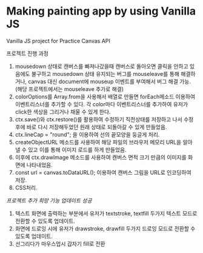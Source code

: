 # Making painting app by using Vanilla JS

Vanilla JS project for Practice Canvas API

프로젝트 진행 과정

1. mousedown 상태로 캔버스를 빠져나갔을때 캔버스로 돌아오면 클릭을 안하고 있음에도 불구하고 mousedown 상태 유지되는 버그를 mouseleave를 통해 해결하거나, canvas 대신 document에 mouseup 이벤트를 부여해서 버그 해결 가능. (해당 프로젝트에서는 mouseleave 추가로 해결)
2. colorOptions를 Array.from을 사용해서 배열로 만들면 forEach메소드 이용하여 이벤트리스너를 추가할 수 있다. 각 color마다 이벤트리스너를 추가하여 유저가 click한 색상을 그리거나 채울 수 있게 한다.
3. ctx.save()와 ctx.restore()를 활용하여 수정하기 직전상태를 저장하고 나서 수정 후에 바로 다시 저장해두었던 원래 상태로 되돌아갈 수 있게 만들었음.
4. ctx.lineCap = "round"; 을 이용하여 선의 끝모양을 둥글게 처리.
5. createObjectURL 메소드를 사용하여 해당 파일의 브라우저 메모리 URL을 알아낼 수 있고 이를 통해 이미지 로드를 하게 만들었음. 
6. 이후에 ctx.drawImage 메소드를 사용하여 캔버스 면적 크기 만큼의 이미지를 화면에 나타내었음. 
7. const url = canvas.toDataURL(); 이용하여 캔버스 그림을 URL로 인코딩하여 저장.
8. CSS처리.


*프로젝트 추가 희망 기능 업데이트 성공*

1. 텍스트 화면에 출력하는 부분에서 유저가 textstroke, textfill 두가지 텍스트 모드로 전환할 수 있도록 업데이트.
2. 화면에 드로잉 시에 유저가 drawstroke, drawfill 두가지 드로잉 모드로 전환할 수 있도록 업데이트.
3. 선그리다가 마우스업시 갑자기 fill로 전환
